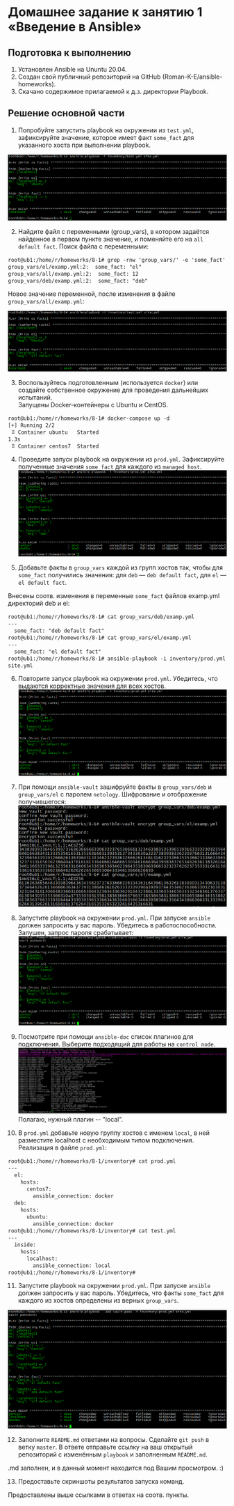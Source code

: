 # Домашнее задание к занятию 1 «Введение в Ansible»

## Подготовка к выполнению

1. Установлен Ansible на Ununtu 20.04.
2. Создан свой публичный репозиторий на GitHub (Roman-K-E/ansible-homeworks).
3. Скачано содержимое прилагаемой к д.з. директории Playbook.
   
## Решение основной части

1. Попробуйте запустить playbook на окружении из `test.yml`, зафиксируйте значение, которое имеет факт `some_fact` для указанного хоста при выполнении playbook.

![8-1--1.png](https://github.com/Roman-K-E/ansible-homeworks/blob/main/8.1/8-1--1.png)

2. Найдите файл с переменными (group_vars), в котором задаётся найденное в первом пункте значение, и поменяйте его на `all default fact`.
Поиск файла с переменными:
```
root@ub1:/home/r/homeworks/8-1# grep -rnw 'group_vars/' -e 'some_fact'
group_vars/el/examp.yml:2:  some_fact: "el"
group_vars/all/examp.yml:2:  some_fact: 12
group_vars/deb/examp.yml:2:  some_fact: "deb"
```
Новое значение переменной, после изменения в файле `group_vars/all/examp.yml`:  

![8-1--2.png](https://github.com/Roman-K-E/ansible-homeworks/blob/main/8.1/8-1--2.png)

3. Воспользуйтесь подготовленным (используется `docker`) или создайте собственное окружение для проведения дальнейших испытаний.  
Запущены Docker-контейнеры c Ubuntu и CentOS.  
```
root@ub1:/home/r/homeworks/8-1# docker-compose up -d
[+] Running 2/2
 ⠿ Container ubuntu   Started                                                                                      1.3s
 ⠿ Container centos7  Started
```
4. Проведите запуск playbook на окружении из `prod.yml`. Зафиксируйте полученные значения `some_fact` для каждого из `managed host`.  
![8-1--4.png](https://github.com/Roman-K-E/ansible-homeworks/blob/main/8.1/8-1--4.png)

5. Добавьте факты в `group_vars` каждой из групп хостов так, чтобы для `some_fact` получились значения: для `deb` — `deb default fact`, для `el` — `el default fact`.  

Внесены соотв. изменения в переменные `some_fact` файлов examp.yml директорий deb и el:  
```
root@ub1:/home/r/homeworks/8-1# cat group_vars/deb/examp.yml
---
  some_fact: "deb default fact"
root@ub1:/home/r/homeworks/8-1# cat group_vars/el/examp.yml
---
  some_fact: "el default fact"
root@ub1:/home/r/homeworks/8-1# ansible-playbook -i inventory/prod.yml site.yml
```

6.  Повторите запуск playbook на окружении `prod.yml`. Убедитесь, что выдаются корректные значения для всех хостов.  
![8-1--5.png](https://github.com/Roman-K-E/ansible-homeworks/blob/main/8.1/8-1--5.png)

7. При помощи `ansible-vault` зашифруйте факты в `group_vars/deb` и `group_vars/el` с паролем `netology`.
Шифрование и отображение получившегося:  
![8-1--7.png](https://github.com/Roman-K-E/ansible-homeworks/blob/main/8.1/8-1--7.png)

8. Запустите playbook на окружении `prod.yml`. При запуске `ansible` должен запросить у вас пароль. Убедитесь в работоспособности.
Запушен, запрос пароля срабатывает:  
![8-1--8.png](https://github.com/Roman-K-E/ansible-homeworks/blob/main/8.1/8-1--8.png)

9. Посмотрите при помощи `ansible-doc` список плагинов для подключения. Выберите подходящий для работы на `control node`.
![8-1--9.png](https://github.com/Roman-K-E/ansible-homeworks/blob/main/8.1/8-1--9.png)  
Полагаю, нужный плагин -- "local".  

10. В `prod.yml` добавьте новую группу хостов с именем  `local`, в ней разместите localhost с необходимым типом подключения.
Реализация в файле `prod.yml`:
```
root@ub1:/home/r/homeworks/8-1/inventory# cat prod.yml
---
  el:
    hosts:
      centos7:
        ansible_connection: docker
  deb:
    hosts:
      ubuntu:
        ansible_connection: docker
root@ub1:/home/r/homeworks/8-1/inventory# cat test.yml
---
  inside:
    hosts:
      localhost:
        ansible_connection: local
root@ub1:/home/r/homeworks/8-1/inventory#
```
11. Запустите playbook на окружении `prod.yml`. При запуске `ansible` должен запросить у вас пароль. Убедитесь, что факты `some_fact` для каждого из хостов определены из верных `group_vars`.  

![8-1--11.png](https://github.com/Roman-K-E/ansible-homeworks/blob/main/8.1/8-1--11.png)  

12. Заполните `README.md` ответами на вопросы. Сделайте `git push` в ветку `master`. В ответе отправьте ссылку на ваш открытый репозиторий с изменённым `playbook` и заполненным `README.md`.  

.md заполнен, и в данный момент находится под Вашим просмотром. :)  

13. Предоставьте скриншоты результатов запуска команд.
    
Предоставлены выше ссылками в ответах на соотв. пункты.
